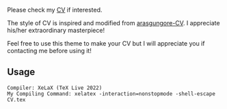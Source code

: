 Please check my [CV](CV.pdf) if interested.

The style of CV is inspired and modified from
[arasgungore-CV](https://github.com/arasgungore/arasgungore-CV).
I appreciate his/her extraordinary masterpiece!

Feel free to use this theme to make your CV but I will appreciate you if contacting me before using it!

## Usage
```
Compiler: XeLaX (TeX Live 2022)
My Compiling Command: xelatex -interaction=nonstopmode -shell-escape CV.tex 
```
